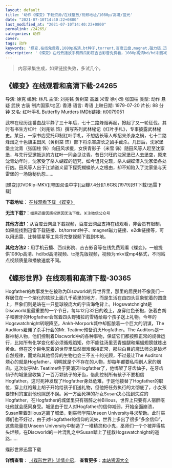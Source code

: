 ```yaml
---
layout: default
title: '动作《蝶变》下载资源/在线播放/视频地址/1080p/高清/蓝光'
date: "2021-07-10T14:40:22+0800"
last_modified_at: "2021-07-10T14:40:22+0800"
permalink: /24265/
categories: 动作
cover:
tags: 动作
keywords: '蝶变,在线免费看,1080p高清,bt种子,torrent,百度云盘,magnet,磁力链,迅雷下载资源'
description: '《蝶变》在线云播放手机西瓜影院吉吉影音免费看，1080p高清bd/hd未删减完整版和tc抢先枪版，mkv/mp4格式，附带bt/torrent种子、magnet/磁力链、百度云盘、网盘资源迅雷下载链接'
---
```


>内容采集生成，如果链接失效，多试几个。


## 《蝶变》在线观看和高清下载-24265

导演: 徐克 编剧: 林凡 主演: 刘兆铭 黄树棠 高雄 米雪 徐小玲 张国柱 类型: 动作 悬疑 武侠 古装 制片国家/地区: 香港 语言: 粤语 上映日期: 1979-07-20 片长: 88 分钟 又名: 红叶手札 Butterfly Murders IMDb链接: tt0079051

武林在经历连番血战平静了三十年后，七十二路烽烟再起，掀起了又一轮征伐。其时有书生方红叶（刘兆铭 饰）撰写系列武林秘记《红叶手札》，专事披露武林秘史。某日，一家书店受托印制红叶手札，不想店长等人却招来杀身之祸，七十二路烽烟之十色旗主田风（黄树棠 饰）部下将杀害店长之凶手截杀。几日后，沈家堡堡主沈青（张国柱 饰）向田风求援，女侠青影子（米雪 饰）随田风等人赶至沈家堡，与先行受邀抵达的方红叶一同会见沈青。昔日兴旺的沈家堡已人去堡空，原来沈青幼年时，沈家受了杀人蝴蝶的诅咒，如今诅咒兑现，杀人蝴蝶潜入沈家堡各处行凶。田风等人出于江湖道义留下探究蝴蝶杀人之根由，却不知陷入了沈家堡与天雷堡的一场隐秘仇怨……


[蝶变][DVDRip-MKV][粤国双语中字][豆瓣7.4分][1.6GB][1979][BT下载/迅雷下载]

**下载地址**： [在线观看下载 《蝶变》](https://www.btdx8.com/torrent/butterfly_murders_1979.html) 


**无法下载?**：`如果迅雷因版权原因无法下载，关注微信公众号 `

**其他方法1**：从百度云网盘下载视频，百度云网盘支持在线观看，非会员有限制，如果能找到迅雷下载链接、bt/torrent种子、magnet磁力链接、e2dk链接等，可以用迅雷、比特彗星等工具将完整视频下载到本地。

**其他方法2**：用手机云播、西瓜影院、吉吉影音等在线免费观看《蝶变》，一般提供1080p高清、hd/bd高清视频、tc抢先版视频，视频为mkv或mp4格式，不同站点视频质量和播放速度不同。


## 《蝶形世界》在线观看和高清下载-30365

Hogfather的故事发生在被称为Discworld的异世界里，那里的居民并不像我们一样居住在一个熔化的铁球上面几千英里的地方，而是生活在由四头巨象驼着的圆盘上，巨象们则是站在一只星球般庞大的宇宙海龟背上。Hogswatchnight是Discworld里最重要的一个节日，每年12月32日的晚上，身穿红色长袍，张着白胡子和獠牙的Hogfather会驾着四头野猪拉的雪橇给每个孩子送上礼物。今年的Hogswatchnight转眼降至，Ankh-Morpork城中却酝酿着一个巨大的阴谋，The Auditors雇佣了杀手行会的Mr. Teatime预备消灭Hogfather。The Auditors是一群神秘人物，他们控制着Discworld中的各种事物，保证它们都按照正常的规律运行，比如所有化学变化都必须循规蹈矩，你不能往汤里丢青蛙腿和蝙蝠翅膀就炼出黄金。但在这个巨龟驼着的世界里显然很难保持正常，那些白目的魔法师总是破坏自然规律，而龙和其他怪异的生物也会三不五十的光顾，不过最让The Auditors烦心的就是Hogfather，明明就是个不存在的人物，却每年都要私闯别人家的烟囱。这次似乎Mr. Teatime终于要消灭Hogfather了，他绑架了牙齿仙子，在牙齿仙子的城堡里收集了一百万颗孩子的牙齿，借此控制所有孩子不要相信Hogfather。这时死神发现了Hogfather身处危难，于是他接替了Hogfather的职位，穿上红袍戴上胡子开始给孩子们送礼物，但他把任务执行的太彻底了，小女孩要锋利的宝剑他也照送不误。另一方面死神的孙女Susan决心找到失踪的Hogfather，在Hogfather的城堡里只有宿醉之神Bilious，世界上只要有人宿醉呕吐他就会感同身受。城堡由于世人对Hogfather的信仰减弱，开始全面崩溃，Susan带着Bilious逃离了城堡，到巫师学院Unseen University寻求帮助。此时巫师们也不好过，由于对Hogfather的信仰的流失，世界上多出了很多&ldquo;多余信仰”，这些能量在Unseen University中制造了一堆精灵和小鬼，巫师们一个个被弄得焦头烂额。在Discworld的一片混乱之中Susan踏上了拯救Hogswatchnight的道路&hellip;…


蝶形世界迅雷下载

**详情查看**： [《蝶形世界》详情介绍](/movie/30365/)， **查看更多**：[本站资源大全](/movie/t/all/)

